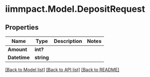 # iimmpact.Model.DepositRequest
## Properties

Name | Type | Description | Notes
------------ | ------------- | ------------- | -------------
**Amount** | **int?** |  | 
**Datetime** | **string** |  | 

[[Back to Model list]](../README.md#documentation-for-models) [[Back to API list]](../README.md#documentation-for-api-endpoints) [[Back to README]](../README.md)

